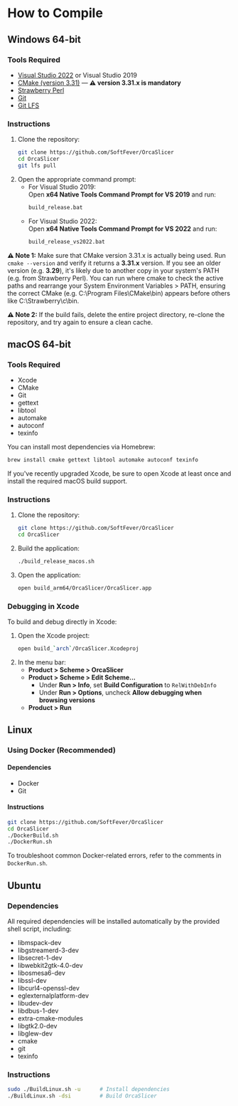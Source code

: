 # How to Compile

## Windows 64-bit

### Tools Required
- [Visual Studio 2022](https://visualstudio.microsoft.com/vs/) or Visual Studio 2019  
- [CMake (version 3.31)](https://cmake.org/) — **⚠️ version 3.31.x is mandatory**
- [Strawberry Perl](https://strawberryperl.com/)
- [Git](https://git-scm.com/)
- [Git LFS](https://git-lfs.github.com/)

### Instructions
1. Clone the repository:
   ```sh
   git clone https://github.com/SoftFever/OrcaSlicer
   cd OrcaSlicer
   git lfs pull
   ```
2. Open the appropriate command prompt:
   - For Visual Studio 2019:  
     Open **x64 Native Tools Command Prompt for VS 2019** and run:
     ```sh
     build_release.bat
     ```
   - For Visual Studio 2022:  
     Open **x64 Native Tools Command Prompt for VS 2022** and run:
     ```sh
     build_release_vs2022.bat
     ```

**⚠️ Note 1:** Make sure that CMake version 3.31.x is actually being used. Run `cmake --version` and verify it returns a **3.31.x** version.
If you see an older version (e.g. **3.29**), it's likely due to another copy in your system's PATH (e.g. from Strawberry Perl).
You can run where cmake to check the active paths and rearrange your System Environment Variables > PATH, ensuring the correct CMake (e.g. C:\Program Files\CMake\bin) appears before others like C:\Strawberry\c\bin.

**⚠️ Note 2:** If the build fails, delete the entire project directory, re-clone the repository, and try again to ensure a clean cache.

## macOS 64-bit

### Tools Required
- Xcode
- CMake
- Git
- gettext
- libtool
- automake
- autoconf
- texinfo

You can install most dependencies via Homebrew:
```sh
brew install cmake gettext libtool automake autoconf texinfo
```

If you've recently upgraded Xcode, be sure to open Xcode at least once and install the required macOS build support.

### Instructions
1. Clone the repository:
   ```sh
   git clone https://github.com/SoftFever/OrcaSlicer
   cd OrcaSlicer
   ```
2. Build the application:
   ```sh
   ./build_release_macos.sh
   ```
3. Open the application:
   ```sh
   open build_arm64/OrcaSlicer/OrcaSlicer.app
   ```

### Debugging in Xcode
To build and debug directly in Xcode:

1. Open the Xcode project:
   ```sh
   open build_`arch`/OrcaSlicer.Xcodeproj
   ```
2. In the menu bar:
   - **Product > Scheme > OrcaSlicer**
   - **Product > Scheme > Edit Scheme...**
     - Under **Run > Info**, set **Build Configuration** to `RelWithDebInfo`
     - Under **Run > Options**, uncheck **Allow debugging when browsing versions**
   - **Product > Run**

## Linux

### Using Docker (Recommended)

#### Dependencies
- Docker
- Git

#### Instructions
```sh
git clone https://github.com/SoftFever/OrcaSlicer
cd OrcaSlicer
./DockerBuild.sh
./DockerRun.sh
```

To troubleshoot common Docker-related errors, refer to the comments in `DockerRun.sh`.

## Ubuntu

### Dependencies
All required dependencies will be installed automatically by the provided shell script, including:
- libmspack-dev
- libgstreamerd-3-dev
- libsecret-1-dev
- libwebkit2gtk-4.0-dev
- libosmesa6-dev
- libssl-dev
- libcurl4-openssl-dev
- eglexternalplatform-dev
- libudev-dev
- libdbus-1-dev
- extra-cmake-modules
- libgtk2.0-dev
- libglew-dev
- cmake
- git
- texinfo

### Instructions
```sh
sudo ./BuildLinux.sh -u      # Install dependencies
./BuildLinux.sh -dsi         # Build OrcaSlicer
```
